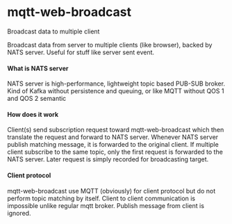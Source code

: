 # mqtt-web-broadcast
Broadcast data to multiple client

Broadcast data from server to multiple clients (like browser), backed by NATS server. Useful for stuff like server sent event.

#### What is NATS server
NATS server is high-performance, lightweight topic based PUB-SUB broker. Kind of Kafka without persistence and queuing, or like MQTT without QOS 1 and QOS 2 semantic

#### How does it work
Client(s) send subscription request toward mqtt-web-broadcast which then translate the request and forward to NATS server. Whenever NATS server publish matching message, it is forwarded to the original client. If multiple client subscribe to the same topic, only the first request is forwarded to the NATS server. Later request is simply recorded for broadcasting target.

#### Client protocol
mqtt-web-broadcast use MQTT (obviously) for client protocol but do not perform topic matching by itself. Client to client communication is impossible unlike regular mqtt broker. Publish message from client is ignored.


